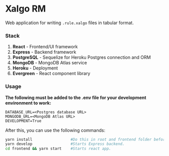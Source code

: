 # Xalgo RM

Web application for writing `.rule.xalgo` files in tabular format.

### Stack

1. **React** - Frontend/UI framework
1. **Express** - Backend framework
1. **PostgreSQL** - Sequelize for Heroku Postgres connection and ORM
1. **MongoDB** - MongoDB Atlas service
1. **Heroku** - Deployment
1. **Evergreen** - React component library

### Usage

**The following must be added to the .env file for your development environment to work:**

```
DATABASE_URL=<Postgres database URL>
MONGODB_URL=<MongoDB Atlas URL>
DEVELOPMENT=True
```

After this, you can use the following commands:

```sh
yarn install                 #Do this in root and frontend folder before beginning development.
yarn develop                 #Starts Express backend.
cd frontend && yarn start    #Starts react app.
```
